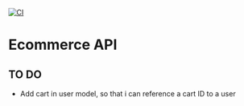 [![CI](https://github.com/Axeloooo/eCommerce-Backend/actions/workflows/ci.yml/badge.svg)](https://github.com/Axeloooo/eCommerce-Backend/actions/workflows/ci.yml)

# Ecommerce API

## TO DO

- Add cart in user model, so that i can reference a cart ID to a user
